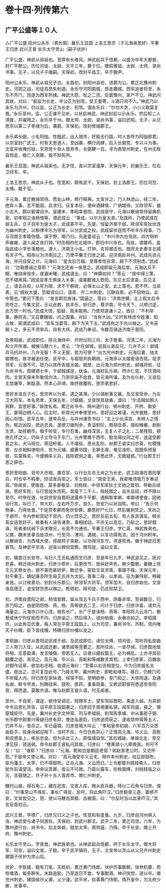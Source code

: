 # 卷十四·列传第六

## 广平公盛等１０人

△广平公盛 阳州公永乐（弟长弼）襄乐王显国 上洛王思宗（子元海弟思好）平秦王归彦 武兴王普 长乐太守灵山（嗣子伏护）

广平公盛，神武从叔祖也。宽厚有长者风。神武起兵于信都，以盛为中军大都督，封广平郡公。历位司徒、太尉。天平三年，薨于位。赠假黄钺，太尉、太师、录尚书事。无子，以兄子子瑗嗣。天保初，改封平昌王，卒于魏尹。

阳州公永乐，神武从祖兄子也。太昌初，封阳州县伯，进爵为公。累迁北豫州刺史。河阴之战，司徒高昂失利退。永乐守河阳南城，昂走趣城，西军追者将至，永乐不开门，昂遂为西军所擒。神武大怒，杖之二百。后罢豫州，家产不立。神武问其故，对曰：“裴监为长史，辛公正为别驾，受王委寄，斗酒只鸡不入。”神武乃以永乐为济州，仍以监、公正为长史、别驾。谓永乐曰：“尔勿大贪，小小义取莫复畏。”永乐至州，监、公正谏不见听，以状启神武。神武封启以示永乐。然后知二人清直，并擢用之。永乐卒于州。赠太师、太尉、录尚书事，谥曰武昭。无子，从兄思宗以第二子孝绪为后，袭爵。天保初，改封修城郡王。

永乐弟长弼，小名阿伽。性粗武，出入城市，好殴击行路，时人皆呼为阿伽郎君。以宗室封广武王。时有天恩道人，至凶暴，横行闾肆，后入长弼党，专以斗为事。文宣并收掩付狱，天恩党十余人皆弃市，长弼鞭一百。寻为南营州刺史，在州无故自惊走，叛亡入突厥，竟不知死所。

襄乐王显国，神武从祖弟也。无才伎，直以宗室谨厚，天保元年，封襄乐王，位右卫将军。卒。

上洛王思宗，神武从子也。性宽和，颇有武干。天保初，封上洛郡王。历位司空、太傅。薨于官。

子元海，累迁散骑常侍。愿处山林，修行释典。文宣许之。乃入林虑山，经二年，绝弃人事，志不能固，启求归。征复本任，便纵酒肆情，广纳姬侍。又除领军，器小志大，颇以智谋自许。皇建末，孝昭幸晋阳，武成居守，元海以散骑常侍留典机密。初孝昭之诛杨愔等，谓武成云：“事成，以尔为皇太弟。”及践祚，乃使武成在邺主兵，立子百年为皇太子，武成甚不平。先是，恒留济南于邺，除领军厍狄伏连为幽州刺史，以斛律丰乐为领军，以分武成之权。武成留伏连而不听丰乐视事。乃与河南王孝瑜伪猎，谋于野，暗乃归。先是童谣云：“中兴寺内白凫翁，四方侧听声雍雍，道人闻之夜打钟。”时丞相府在北城中，即旧中兴寺也。凫翁，谓雄鸡，盖指武成小字步落稽也。道人，济南王小名。打钟，言将被击也。既而太史奏言北城有天子气。昭帝以为济南应之，乃使平秦王归彦之邺，迎济南赴并州。武成先咨元海，并问自安之计。元海曰：“皇太后万福，至尊孝性非常，殿下不须别虑。”武成曰：“岂我推诚之意耶？”元海乞还省一夜思之。武成即留元海后堂。元海达旦不眠，唯绕床徐步。夜漏未曙，武成遽出，曰：“神算如何？”答云：“夜中得三策，恐不堪用耳。”因说梁孝王惧诛入关事，请乘数骑入晋阳，先见太后求哀，后见主上，请去兵权，以死为限，求不干朝政，必保太山之安。此上策也。若不然，当具表，云“威权大盛，恐取谤众口，请青、齐二州刺史。沉静自居，必不招物议。此中策也。”更问下策曰：“发言即恐族诛。”因逼之，答曰：“济南世嫡，主上假太后令而夺之。今集文武，示以此敕，执丰乐，斩归彦，尊济南，号令天下，以顺讨逆，此万世一时也。”武成大悦，狐疑，竟未能用。乃使郑道谦卜之，皆曰：“不利举事，静则吉。”又召曹魏祖，问之国事。对曰：“当有大凶。”又时有林虑令姓潘，知占候，密谓武成曰：“宫车当晏驾，殿下为天下主。”武成拘之于内以候之。又令巫觋卜之，多云不须举兵，自有大庆。武成乃奉诏，令数百骑送济南于晋阳。

及孝昭崩，武成即位，除元海侍中、开府仪同三司、太子詹事。河清二年，元海为和士开所谮，被捶马鞭六十。责云：“尔在邺城，说我以弟反兄，几许不义！邺城兵马抗并州，几许无智！不义无智，若为可使？”出为兖州刺史。元海后妻，陆太姬甥也，故寻被追任使。武平中，与祖珽共执朝政。元海多以太姬密语告珽。珽求领军，元海不可，珽乃以其所告报太姬。姬怒，出元海为郑州刺史。邺城将败，征为尚书令。周建德七年，于邺城谋逆，伏诛。元海好乱乐祸，然诈仁慈，不饮酒啖肉。文宣天保末年敬信内法，乃至宗庙不血食，皆元海所谋。及为右仆射，又说后主禁屠宰，断酤酒。然本心非靖，故终致覆败。思宗弟思好。

思好本浩氏子也，思宗养以为弟，遇之甚薄。少以骑射事文襄。及文宣受命，为左卫大将军。本名思孝，天保五年，讨蠕蠕，文宣悦其骁勇，谓曰：“尔击贼如鹘入鸦群，宜思好事。”故改名焉。累迁尚书令、朔州道行台、朔州刺史、开府、南安王，甚得边朔人心。后主时，斫胥光弁奉使至州，思好迎之甚谨，光弁倨敖，思好因心衔恨。武平五年，遂举兵反。与并州诸贵书曰：“主上少长深宫，未辨人之情伪，昵近凶狡，疏远忠良。遂使刀锯刑余，贵溢轩阶，商胡丑类，擅权帷幄，剥削生灵，劫掠朝市。暗于听受，专行忍害。幽母深宫，无复人子之礼；二弟残戮，顿绝孔怀之义。仍纵子立夺马于东门，光弁擎鹰于西市，駮龙得仪同之号，逍遥受郡君之名，犬马班位，荣冠轩冕。人不堪役，思长乱阶。赵郡王睿实曰宗英，社稷惟寄，左丞相斛律明月，世为元辅，威著邻国，无罪无辜，奄见诛殄。孤既忝预皇枝，实蒙殊奖，今便拥率义兵，指除君侧之害。幸悉此怀，无致疑惑。”行台郎王行思之辞也。

思好至阳曲，自号大丞相，置百官，以行台左丞王尚之为长史。武卫赵海在晋阳掌兵，时仓卒不暇奏，矫诏发兵拒之。军士皆曰：“南安王来，我辈唯须唱万岁奉迎耳。”帝闻变，使唐邕、莫多娄敬显、刘桃枝、中领军厍狄士文驰之晋阳，帝勒兵续进。思好军败，与行思投水而死。其麾下二千人，桃枝围之，且杀且招，终不降以至尽。时帝在道，叱奴世安自晋阳送露布于平都，遇斛斯孝卿。孝卿诱使食，因驰诣行宫，叫已了。帝大欢，左右呼万岁。良久，世安乃以状自陈。帝曰：“告示何物事，乃得坐食。”于是赏孝卿而免世安罪。暴思好尸七日，然后屠剥焚之，烹尚之于邺市，令内参射其妃于宫内，仍火焚杀之。思好反前五旬，有人告其谋反。韩长鸾女适思好子，故奏有人诬告诸贵，事相扰动，不杀无以息后，乃斩之。思好既诛，死者弟伏阙下诉求赠兄，长鸾不为通也。平秦王归彦，字仁英，神武族弟也。父徽，魏末坐事当徙凉州，行至河、渭间，遇贼，以军功得免流。因于河州积年。以解胡言，为西域大使，得胡师子来献，以功得河东守。寻遂死焉。徽于神武旧恩甚笃。及神武平京洛，迎丧以穆同营葬。赠司徒，谥曰文宣。

初，徽尝过长安市，与妇人王氏私通而生归彦，至是年已九岁。神武追见之，抚对悲喜。稍迁徐州刺史。归彦少质朴，后更改节，放纵好声色，朝夕酣歌。妻魏上党王元天穆女也，貌不美而甚娇妒，数忿争，密启文宣求离，事寝不报。天保元年，封平秦王。嫡妃康及所生母王氏并为太妃。善事二母，以孝闻。征为兼侍郎，稍被亲宠。以讨侯景功，别封长乐郡公，除领军大将军。领军加大，自归彦始也。文宣诛高德正，金宝财货悉以赐之。乾明初，拜司徒，仍总知禁卫。

初，济南自晋阳之邺，杨愔宣敕，留从驾五千兵于西中，阴备非常。至邺数日，归彦乃知之，由是阴怨杨、燕。杨、燕等欲去二王，问计于归彦。归彦诈喜，请共元海量之。元海亦口许心违，驰告长广。长广于是诛杨、燕等。孝昭将入云龙门，都督成休宁列仗拒而不内，归彦谕之，然后得入，进向柏阁、永巷亦如之。孝昭践祚，以此弥见优重，每入常在平原王段韶上。以为司空，兼尚书令。齐制，宫内唯天子纱帽，臣下皆戎帽，特赐归彦纱帽以宠之。

孝昭崩，归彦从晋阳迎武成于邺。及武成即位，进位太傅，领司徒，常听将私部曲三人带刀入仗。从武成还都，诸贵戚等竞要之，其所往处，一坐尽倾。归彦既地居将相，志意盈满，发言陵侮，旁若无人。议者以威权震主，必为祸乱。上亦寻其前翻覆之迹，渐忌之。高元海、毕义云、高乾和等咸数言其短。上幸归彦家，召魏收对御作诏草，欲加右丞相。收谓元海曰：“至尊以右丞相登位，今为归彦威名太盛，故出之，岂可复加此号。”乃拜太宰、冀州刺史，即乾和缮写。昼日，仍敕门司不听辄入内。时归彦在家纵酒，经宿不知，至明欲参，至门知之，大惊而退。及通名谢，敕令早发，别赐钱帛、鼓吹、医药，事事周备。又敕武职督将悉送至青阳宫，拜而退，莫敢共语。唯与赵郡王睿久语，时无闻者。

至州，不自安，谋逆，欲待受调讫，班赐军士，望车驾如晋阳，乘虚入邺。为其郎中令吕思礼所告，诏平原王段韶袭之。归彦旧于南境置私驿，闻军将逼，报之，便婴城拒守。先是，冀州长史宇文仲鸾、司马李祖挹、别驾陈季璩、中从事房子弼、长乐郡守尉普兴等疑归彦有异，使连名密启，归彦追而获之，遂收禁仲鸾等五人，仍并不从，皆杀之。军已逼城，归彦登城大叫云：“孝昭皇帝初崩，六军百万众悉由臣手，投身向邺迎陛下，当时不反，今日岂有异心？正恨高元海、毕义云、高乾和诳惑圣上，疾忌忠良。但为杀此三人，即临城自刎。”其后城破，单骑北走，至交津见获，锁送邺。帝令赵郡王睿私问其故。归彦曰：“使黄颔小儿牵挽我，何可不反！”曰：“谁耶？”归彦曰：“元海、乾和岂是朝廷老宿？如赵家老公时，又讵怀怨。”于是帝又使让焉。对曰：“高元海受毕义云宅，用作本州刺史，给后部鼓吹。臣为藩王、太宰，仍不得鼓吹。正杀元海、义云而已。”上令都督刘桃枝牵入，归彦犹作前语望活。帝命议其罪，皆云不可赦。乃载以露车，衔枚面缚，刘桃枝临之以刃，击鼓随之，并子孙十五人皆弃市。赠仁州刺史。

魏时山崩，得石角二，藏在武库。文宣入库，赐从臣兵器，特以二石角与归彦。谓曰：“尔事常山不得反，事长广得反，反时，将此角吓汉。”归彦额骨三道，着帻不安。文宣尝见之，怒，使以马鞭击其额，血被面，曰：“尔反时当以此骨吓汉。”其言反竟验云。

武兴王普，字德广，归彦兄归义之子也。性宽和有度量。九岁，归彦自河州俱入洛，神武使与诸子同游处。天保初，封武兴郡王。武平二年，累迁司空。六年，为豫州道行台、尚书令。后主奔邺，就加太宰。周师逼，乃降。卒于长安。赠上开府、豫州刺史。

长乐太守灵山，字景嵩，神武族弟也。从神武起兵信都，终于长乐太守。赠大将军、司空，谥曰文宣。子懿，卒于武平镇将，无子，文宣帝以灵山从父兄齐州刺史建国子伏护为灵山后。

伏护，字臣援，粗有刀笔。天统初，累迁黄门侍郎。伏护历事数朝，恒参机要，而性嗜酒，每多醉失，末路逾剧，乃至连日不食，专事酣酒，神识恍惚，遂以卒。赠兖州刺史。建国侯孙乂袭。乂少谨。武平末，给事黄门侍郎。隋开皇中，为太府少卿，坐事卒。
